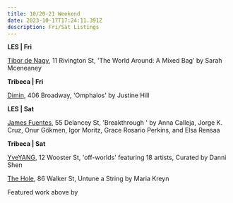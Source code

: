 ```yaml
---
title: 10/20-21 Weekend
date: 2023-10-17T17:24:11.391Z
description: Fri/Sat Listings
---
```

**L﻿ES | Fri**

[Tibor de Nagy](https://www.tibordenagy.com/), 11 Rivington St, 'The World Around: A Mixed Bag' by Sarah Mceneaney

**Tribeca | Fri**

[Dimin](https://www.dimin.nyc/exhibitions/12-justine-hill-omphalos/press_release_text/), 406 Broadway, 'Omphalos' by Justine Hill

**L﻿ES | Sat**

[James Fuentes](https://jamesfuentes.com/exhibitions/breakthrough), 55 Delancey St, 'Breakthrough ' by Anna Calleja, Jorge K. Cruz, Onur Gökmen, Igor Moritz, Grace Rosario Perkins, and Elsa Rensaa

**T﻿ribeca | Sat**

[YveYANG](http://yveyang.com/exhibitions/off-worlds), 12 Wooster St, 'off-worlds' featuring 18 artists, Curated by Danni Shen 

[T﻿he Hole](https://thehole.com/exhibitions/maria-kreyn), 86 Walker St, Untune a String by Maria Kreyn 

F﻿eatured work above by
